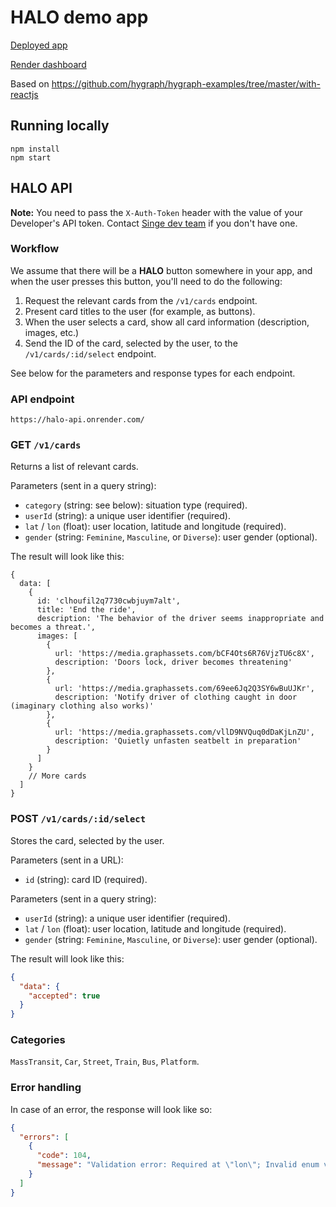 # HALO demo app

[Deployed app](https://halo-demo.onrender.com/)

[Render dashboard](https://dashboard.render.com/static/srv-chhoalrhp8ufj5ocqvlg)

Based on https://github.com/hygraph/hygraph-examples/tree/master/with-reactjs

## Running locally

```
npm install
npm start
```

## HALO API

**Note:** You need to pass the `X-Auth-Token` header with the value of your Developer's API token. Contact [Singe dev team](m.diaz@singenetwork.com) if you don't have one.

### Workflow

We assume that there will be a **HALO** button somewhere in your app, and when the user presses this button, you'll need to do the following:

1. Request the relevant cards from the `/v1/cards` endpoint.
2. Present card titles to the user (for example, as buttons).
3. When the user selects a card, show all card information (description, images, etc.)
4. Send the ID of the card, selected by the user, to the `/v1/cards/:id/select` endpoint.

See below for the parameters and response types for each endpoint.

### API endpoint

`https://halo-api.onrender.com/`

### GET `/v1/cards`

Returns a list of relevant cards.

Parameters (sent in a query string):

- `category` (string: see below): situation type (required).
- `userId` (string): a unique user identifier (required).
- `lat` / `lon` (float): user location, latitude and longitude (required).
- `gender` (string: `Feminine`, `Masculine`, or `Diverse`): user gender (optional).

The result will look like this:

```json5
{
  data: [
    {
      id: 'clhoufil2q7730cwbjuym7alt',
      title: 'End the ride',
      description: 'The behavior of the driver seems inappropriate and becomes a threat.',
      images: [
        {
          url: 'https://media.graphassets.com/bCF4Ots6R76VjzTU6c8X',
          description: 'Doors lock, driver becomes threatening'
        },
        {
          url: 'https://media.graphassets.com/69ee6Jq2Q3SY6wBuUJKr',
          description: 'Notify driver of clothing caught in door (imaginary clothing also works)'
        },
        {
          url: 'https://media.graphassets.com/vllD9NVQuq0dDaKjLnZU',
          description: 'Quietly unfasten seatbelt in preparation'
        }
      ]
    }
    // More cards
  ]
}
```

### POST `/v1/cards/:id/select`

Stores the card, selected by the user.

Parameters (sent in a URL):

- `id` (string): card ID (required).

Parameters (sent in a query string):

- `userId` (string): a unique user identifier (required).
- `lat` / `lon` (float): user location, latitude and longitude (required).
- `gender` (string: `Feminine`, `Masculine`, or `Diverse`): user gender (optional).

The result will look like this:

```json
{
  "data": {
    "accepted": true
  }
}
```

### Categories

`MassTransit`, `Car`, `Street`, `Train`, `Bus`, `Platform`.

### Error handling

In case of an error, the response will look like so:

```json
{
  "errors": [
    {
      "code": 104,
      "message": "Validation error: Required at \"lon\"; Invalid enum value. Expected 'MassTransit' | 'Car' | 'Street' | 'Train' | 'Bus' | 'Platform', received 'Buss' at \"category\""
    }
  ]
}
```
